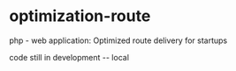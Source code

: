 # optimization-route
php - web application: Optimized route delivery for startups

code still in development -- local
